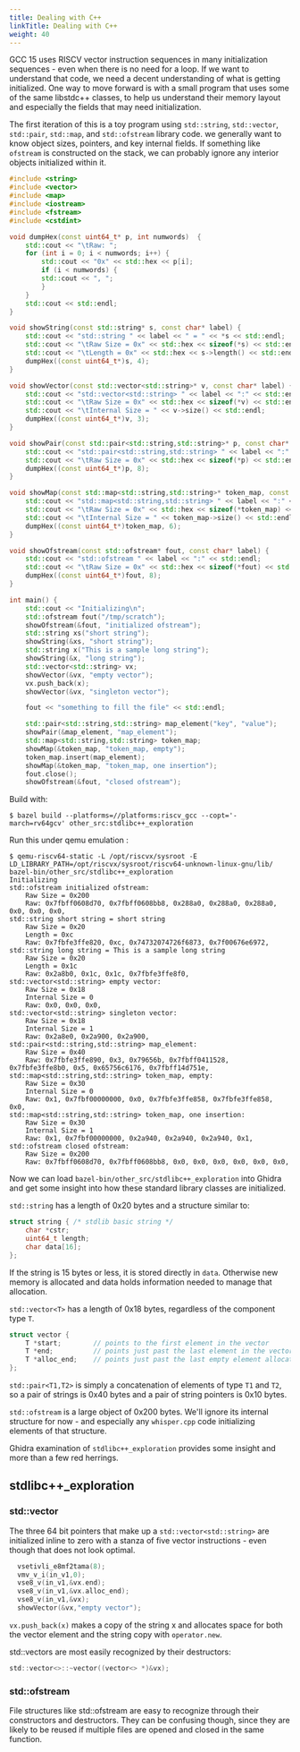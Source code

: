 ```yaml
---
title: Dealing with C++
linkTitle: Dealing with C++
weight: 40
---
```


GCC 15 uses RISCV vector instruction sequences in many initialization sequences - even when there is no need for a loop.
If we want to understand that code, we need a decent understanding of what is getting initialized.  One way to
move forward is with a small program that uses some of the same libstdc++ classes, to help us understand their memory layout
and especially the fields that may need initialization.

The first iteration of this is a toy program using `std::string`, `std::vector`, `std::pair`, `std::map`, and `std::ofstream` library code.
we generally want to know object sizes, pointers, and key internal fields.  If something like `ofstream` is constructed on the stack,
we can probably ignore any interior objects initialized within it.

```cpp
#include <string>
#include <vector>
#include <map>
#include <iostream>
#include <fstream>
#include <cstdint>

void dumpHex(const uint64_t* p, int numwords)  {
    std::cout << "\tRaw: ";
    for (int i = 0; i < numwords; i++) {
        std::cout << "0x" << std::hex << p[i];
        if (i < numwords) {
        std::cout << ", ";
        }
    }
    std::cout << std::endl;
}

void showString(const std::string* s, const char* label) {
    std::cout << "std::string " << label << " = " << *s << std::endl;
    std::cout << "\tRaw Size = 0x" << std::hex << sizeof(*s) << std::endl;
    std::cout << "\tLength = 0x" << std::hex << s->length() << std::endl;
    dumpHex((const uint64_t*)s, 4);
}

void showVector(const std::vector<std::string>* v, const char* label) {
    std::cout << "std::vector<std::string> " << label << ":" << std::endl;
    std::cout << "\tRaw Size = 0x" << std::hex << sizeof(*v) << std::endl;
    std::cout << "\tInternal Size = " << v->size() << std::endl;
    dumpHex((const uint64_t*)v, 3);
}

void showPair(const std::pair<std::string,std::string>* p, const char* label) {
    std::cout << "std::pair<std::string,std::string> " << label << ":" << std::endl;
    std::cout << "\tRaw Size = 0x" << std::hex << sizeof(*p) << std::endl;
    dumpHex((const uint64_t*)p, 8);
}

void showMap(const std::map<std::string,std::string>* token_map, const char* label) {
    std::cout << "std::map<std::string,std::string> " << label << ":" << std::endl;
    std::cout << "\tRaw Size = 0x" << std::hex << sizeof(*token_map) << std::endl;
    std::cout << "\tInternal Size = " << token_map->size() << std::endl;
    dumpHex((const uint64_t*)token_map, 6);
}

void showOfstream(const std::ofstream* fout, const char* label) {
    std::cout << "std::ofstream " << label << ":" << std::endl;
    std::cout << "\tRaw Size = 0x" << std::hex << sizeof(*fout) << std::endl;
    dumpHex((const uint64_t*)fout, 8);
}

int main() {
    std::cout << "Initializing\n";
    std::ofstream fout("/tmp/scratch");
    showOfstream(&fout, "initialized ofstream");
    std::string xs("short string");
    showString(&xs, "short string");
    std::string x("This is a sample long string");
    showString(&x, "long string");
    std::vector<std::string> vx;
    showVector(&vx, "empty vector");
    vx.push_back(x);
    showVector(&vx, "singleton vector");

    fout << "something to fill the file" << std::endl;

    std::pair<std::string,std::string> map_element("key", "value");
    showPair(&map_element, "map_element");
    std::map<std::string,std::string> token_map;
    showMap(&token_map, "token_map, empty");
    token_map.insert(map_element);
    showMap(&token_map, "token_map, one insertion");
    fout.close();
    showOfstream(&fout, "closed ofstream");
```

Build with:

```console
$ bazel build --platforms=//platforms:riscv_gcc --copt='-march=rv64gcv' other_src:stdlibc++_exploration
```

Run this under qemu emulation :

```console
$ qemu-riscv64-static -L /opt/riscvx/sysroot -E LD_LIBRARY_PATH=/opt/riscvx/sysroot/riscv64-unknown-linux-gnu/lib/ bazel-bin/other_src/stdlibc++_exploration
Initializing
std::ofstream initialized ofstream:
	Raw Size = 0x200
	Raw: 0x7fbff0608d70, 0x7fbff0608bb8, 0x288a0, 0x288a0, 0x288a0, 0x0, 0x0, 0x0, 
std::string short string = short string
	Raw Size = 0x20
	Length = 0xc
	Raw: 0x7fbfe3ffe820, 0xc, 0x74732074726f6873, 0x7f00676e6972, 
std::string long string = This is a sample long string
	Raw Size = 0x20
	Length = 0x1c
	Raw: 0x2a8b0, 0x1c, 0x1c, 0x7fbfe3ffe8f0, 
std::vector<std::string> empty vector:
	Raw Size = 0x18
	Internal Size = 0
	Raw: 0x0, 0x0, 0x0, 
std::vector<std::string> singleton vector:
	Raw Size = 0x18
	Internal Size = 1
	Raw: 0x2a8e0, 0x2a900, 0x2a900, 
std::pair<std::string,std::string> map_element:
	Raw Size = 0x40
	Raw: 0x7fbfe3ffe890, 0x3, 0x79656b, 0x7fbff0411528, 0x7fbfe3ffe8b0, 0x5, 0x65756c6176, 0x7fbff14d751e, 
std::map<std::string,std::string> token_map, empty:
	Raw Size = 0x30
	Internal Size = 0
	Raw: 0x1, 0x7fbf00000000, 0x0, 0x7fbfe3ffe858, 0x7fbfe3ffe858, 0x0, 
std::map<std::string,std::string> token_map, one insertion:
	Raw Size = 0x30
	Internal Size = 1
	Raw: 0x1, 0x7fbf00000000, 0x2a940, 0x2a940, 0x2a940, 0x1, 
std::ofstream closed ofstream:
	Raw Size = 0x200
	Raw: 0x7fbff0608d70, 0x7fbff0608bb8, 0x0, 0x0, 0x0, 0x0, 0x0, 0x0, 
```

Now we can load `bazel-bin/other_src/stdlibc++_exploration` into Ghidra and get some insight into how these standard library classes are
initialized.

`std::string` has a length of 0x20 bytes and a structure similar to:

```c
struct string { /* stdlib basic string */
    char *cstr;
    uint64_t length;
    char data[16];
};
```

If the string is 15 bytes or less, it is stored directly in `data`.  Otherwise new memory is allocated and data holds information needed to manage that allocation.

`std::vector<T>` has a length of 0x18 bytes, regardless of the component type `T`.

```c
struct vector {
    T *start;        // points to the first element in the vector
    T *end;          // points just past the last element in the vector
    T *alloc_end;    // points just past the last empty element allocated for the vector.
};
```

`std::pair<T1,T2>` is simply a concatenation of elements of type `T1` and `T2`, so a pair of strings is 0x40 bytes and a pair of string pointers is 0x10 bytes.

`std::ofstream` is a large object of 0x200 bytes.  We'll ignore its internal structure for now - and especially any `whisper.cpp` code initializing elements of that structure.

Ghidra examination of `stdlibc++_exploration` provides some insight and more than a few red herrings.

## stdlibc++_exploration

### std::vector

The three 64 bit pointers that make up a `std::vector<std::string>` are initialized inline to zero with a stanza of five vector instructions - even though that does not look optimal.

```c
  vsetivli_e8mf2tama(8);
  vmv_v_i(in_v1,0);
  vse8_v(in_v1,&vx.end);
  vse8_v(in_v1,&vx.alloc_end);
  vse8_v(in_v1,&vx);
  showVector(&vx,"empty vector");
  ```

`vx.push_back(x)` makes a copy of the string x and allocates space for both the vector element and the string copy with `operator.new`.

std::vectors are most easily recognized by their destructors:

```c
std::vector<>::~vector((vector<> *)&vx);
```

### std::ofstream

File structures like std::ofstream are easy to recognize through their constructors and destructors.  They can be confusing though, since they are likely to be reused if
multiple files are opened and closed in the same function.